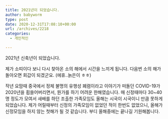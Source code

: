 ```yaml
---
title: 2021년이 되었습니다.
author: babyworm
type: post
date: 2020-12-31T17:08:10+00:00
url: /archives/2218
categories:
  - 개인적인

---
```

2021년 신축년이 되었습니다. 

제가 소띠이다 보니 다시 찾아온 소의 해에서 시간을 느끼게 됩니다. 다음번 소의 해가 돌아오면 회갑이 되겠군요. (에휴..늙은이 ㅎㅎ) 

작년 요맘때 중국에서 정체 불명의 유행성 폐렴이라고 이야기가 떠돌던 COVID-19가 2020년을 휩쓸어버리면서, 뭔가를 하기 어려운 한해였습니다. 매 신정때마다 30~40명 정도가 모여서 새배를 하던 조촐한 가족모임도 올해는 시국이 시국이니 만큼 못하게 되었습니다. 제가 어릴때부터 신정의 가족모임이 없었던 적이 한번도 없었으니, 올해가 신정모임을 하지 않는 첫해가 될 것 같습니다. 부디 올해중에는 끝나길 기원해봅니다.